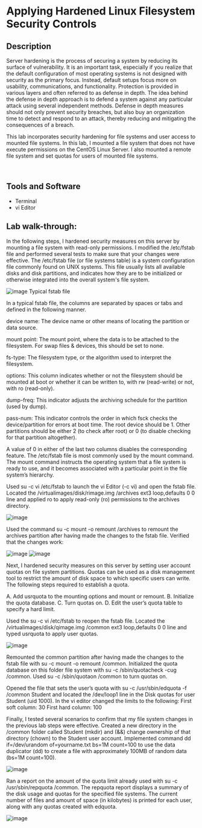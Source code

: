 <h1>Applying Hardened Linux Filesystem Security Controls</h1>


<h2>Description</h2>
Server hardening is the process of securing a system by reducing its surface of vulnerability. It is an important task, especially if you realize that the default configuration of most operating systems is not designed with security as the primary focus. Instead, default setups focus more on usability, communications, and functionality. Protection is provided in various layers and often referred to as defense in depth. The idea behind the defense in depth approach is to defend a system against any particular attack using several independent methods. Defense in depth measures should not only prevent security breaches, but also buy an organization time to detect and respond to an attack, thereby reducing and mitigating the consequences of a breach.

 

This lab incorporates security hardening for file systems and user access to mounted file systems. In this lab, I mounted a file system that does not have execute permissions on the CentOS Linux Server. I also mounted a remote file system and set quotas for users of mounted file systems.


<br />


<h2>Tools and Software</h2>

- Terminal
- vi Editor

<h2>Lab walk-through:</h2>

In the following steps, I hardened security measures on this server by mounting a file system with read-only permissions. I modified the /etc/fstab file and performed several tests to make sure that your changes were effective.
The /etc/fstab file (or file systems table) is a system configuration file commonly found on UNIX systems. This file usually lists all available disks and disk partitions, and indicates how they are to be initialized or otherwise integrated into the overall system's file system.

![image](https://github.com/user-attachments/assets/5a19ed78-da51-40c7-b4f9-6b2b55af872c)
Typical fstab file

In a typical fstab file, the columns are separated by spaces or tabs and defined in the following manner.

 

device name: The device name or other means of locating the partition or data source.

mount point: The mount point, where the data is to be attached to the filesystem. For swap files & devices, this should be set to none.

fs-type: The filesystem type, or the algorithm used to interpret the filesystem.

options: This column indicates whether or not the filesystem should be mounted at boot or whether it can be written to, with rw (read-write) or not, with ro (read-only).

dump-freq: This indicator adjusts the archiving schedule for the partition (used by dump).

pass-num: This indicator controls the order in which fsck checks the device/partition for errors at boot time. The root device should be 1. Other partitions should be either 2 (to check after root) or 0 (to disable checking for that partition altogether).

A value of 0 in either of the last two columns disables the corresponding feature. The /etc/fstab file is most commonly used by the mount command. The mount command instructs the operating system that a file system is ready to use, and it becomes associated with a particular point in the file system’s hierarchy.

Used su -c vi /etc/fstab to launch the vi Editor (-c vi) and open the fstab file. Located the /virtualimages/disk/rimage.img /archives ext3 loop,defaults 0 0 line and applied ro to apply read-only (ro) permissions to the archives directory.

![image](https://github.com/user-attachments/assets/82d442cb-e47b-41f5-834f-2668a4894e9a)

Used the command su -c mount -o remount /archives to remount the archives partition after having made the changes to the fstab file.
Verified that the changes work:

![image](https://github.com/user-attachments/assets/bebbd753-762b-44c1-a979-e8eded82bfa3)
![image](https://github.com/user-attachments/assets/f4bd6e65-e6cc-40ad-a5ca-cf7eda8ce1f2)

Next, I hardened security measures on this server by setting user account quotas on file system partitions. Quotas can be used as a disk management tool to restrict the amount of disk space to which specific users can write.
The following steps required to establish a quota.

A. Add usrquota to the mounting options and mount or remount.
B. Initialize the quota database.
C. Turn quotas on.
D. Edit the user’s quota table to specify a hard limit.

Used the su -c vi /etc/fstab to reopen the fstab file. Located the /virtualimages/disk/qimage.img /common ext3 loop,defaults 0 0 line and typed usrquota to apply user quotas.

![image](https://github.com/user-attachments/assets/2046840a-3536-4e22-bf77-f1a467952b4c)

Remounted the common partition after having made the changes to the fstab file with su -c mount -o remount /common. Initialized the quota database on this folder file system
with su -c /sbin/quotacheck -cug /common. Used su -c /sbin/quotaon /common to turn quotas on.

Opened the file that sets the user’s quota with su -c /usr/sbin/edquota -f /common Student and located the /dev/loop1 line in the Disk quotas for user Student (uid 1000). In the vi editor changed the limits to the following:
First soft column: 30
First hard column: 100

Finally, I tested several scenarios to confirm that my file system changes in the previous lab steps were effective. Created a new directory in the /common folder called Student (mkdir) and (&&) change ownership of that directory (chown) to the Student user account. Implemented command dd if=/dev/urandom of=yourname.txt bs=1M count=100 to use the data duplicator (dd) to create a file with approximately 100MB of random data (bs=1M count=100).

![image](https://github.com/user-attachments/assets/a390d55a-0f91-4a5d-ad6c-6bf7bd2e7419)

Ran a report on the amount of the quota limit already used with su -c /usr/sbin/repquota /common. The repquota report displays a summary of the disk usage and quotas for the specified file systems. The current number of files and amount of space (in kilobytes) is printed for each user, along with any quotas created with edquota. 

![image](https://github.com/user-attachments/assets/4b3a9f1a-47f7-4be8-9ca2-0ec632d052c9)


